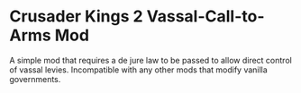 # Crusader Kings 2 Vassal-Call-to-Arms Mod
A simple mod that requires a de jure law to be passed to allow direct control of vassal levies.
Incompatible with any other mods that modify vanilla governments.
